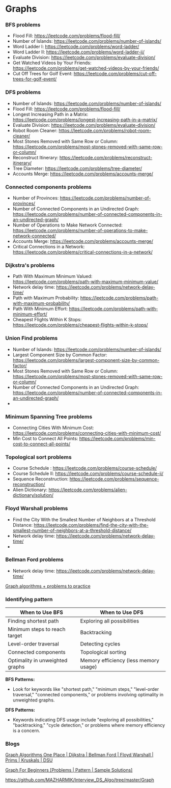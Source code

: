 # Graphs


### BFS problems

* Flood Fill: https://leetcode.com/problems/flood-fill/
* Number of Islands: https://leetcode.com/problems/number-of-islands/
* Word Ladder I: https://leetcode.com/problems/word-ladder/
* Word Ladder II: https://leetcode.com/problems/word-ladder-ii/
* Evaluate Division: https://leetcode.com/problems/evaluate-division/
* Get Watched Videos by Your Friends: https://leetcode.com/problems/get-watched-videos-by-your-friends/
* Cut Off Trees for Golf Event: https://leetcode.com/problems/cut-off-trees-for-golf-event/


### DFS problems

* Number of Islands: https://leetcode.com/problems/number-of-islands/
* Flood Fill: https://leetcode.com/problems/flood-fill/
* Longest Increasing Path in a Matrix: https://leetcode.com/problems/longest-increasing-path-in-a-matrix/
* Evaluate Division: https://leetcode.com/problems/evaluate-division/
* Robot Room Cleaner: https://leetcode.com/problems/robot-room-cleaner/
* Most Stones Removed with Same Row or Column: https://leetcode.com/problems/most-stones-removed-with-same-row-or-column/
* Reconstruct Itinerary: https://leetcode.com/problems/reconstruct-itinerary/
* Tree Diameter: https://leetcode.com/problems/tree-diameter/
* Accounts Merge: https://leetcode.com/problems/accounts-merge/


### Connected components problems

* Number of Provinces: https://leetcode.com/problems/number-of-provinces/
* Number of Connected Components in an Undirected Graph: https://leetcode.com/problems/number-of-connected-components-in-an-undirected-graph/
* Number of Operations to Make Network Connected: https://leetcode.com/problems/number-of-operations-to-make-network-connected/
* Accounts Merge: https://leetcode.com/problems/accounts-merge/
* Critical Connections in a Network: https://leetcode.com/problems/critical-connections-in-a-network/

### Dijkstra's problems

* Path With Maximum Minimum Valued: https://leetcode.com/problems/path-with-maximum-minimum-value/
* Network delay time: https://leetcode.com/problems/network-delay-time/
* Path with Maximum Probability: https://leetcode.com/problems/path-with-maximum-probability/
* Path With Minimum Effort: https://leetcode.com/problems/path-with-minimum-effort/
* Cheapest Flights Within K Stops: https://leetcode.com/problems/cheapest-flights-within-k-stops/

### Union Find problems

* Number of Islands: https://leetcode.com/problems/number-of-islands/
* Largest Component Size by Common Factor: https://leetcode.com/problems/largest-component-size-by-common-factor/
* Most Stones Removed with Same Row or Column: https://leetcode.com/problems/most-stones-removed-with-same-row-or-column/
* Number of Connected Components in an Undirected Graph: https://leetcode.com/problems/number-of-connected-components-in-an-undirected-graph/
* 
### Minimum Spanning Tree problems

* Connecting Cities With Minimum Cost: https://leetcode.com/problems/connecting-cities-with-minimum-cost/
* Min Cost to Connect All Points: https://leetcode.com/problems/min-cost-to-connect-all-points/

### Topological sort problems

* Course Schedule : https://leetcode.com/problems/course-schedule/
* Course Schedule II: https://leetcode.com/problems/course-schedule-ii/
* Sequence Reconstruction: https://leetcode.com/problems/sequence-reconstruction/
* Alien Dictionary: https://leetcode.com/problems/alien-dictionary/solution/

### Floyd Warshall problems

* Find the City With the Smallest Number of Neighbors at a Threshold Distance: https://leetcode.com/problems/find-the-city-with-the-smallest-number-of-neighbors-at-a-threshold-distance/
* Network delay time: https://leetcode.com/problems/network-delay-time/
* 
### Bellman Ford problems

* Network delay time: https://leetcode.com/problems/network-delay-time/

[Graph algorithms + problems to practice](https://leetcode.com/discuss/study-guide/1326900/Graph-algorithms-%2B-problems-to-practice)

### Identifying pattern 

| When to Use BFS              | When to Use DFS                |
|------------------------------|--------------------------------|
| Finding shortest path        | Exploring all possibilities    |
| Minimum steps to reach target| Backtracking                   |
| Level-order traversal        | Detecting cycles               |
| Connected components         | Topological sorting            |
| Optimality in unweighted graphs | Memory efficiency (less memory usage) |


**BFS Patterns:**
   - Look for keywords like "shortest path," "minimum steps," "level-order traversal," "connected components," or problems involving optimality in unweighted graphs.

**DFS Patterns:**
   - Keywords indicating DFS usage include "exploring all possibilities," "backtracking," "cycle detection," or problems where memory efficiency is a concern.


### Blogs

[Graph Algorithms One Place | Dijkstra | Bellman Ford | Floyd Warshall | Prims | Kruskals | DSU
](https://leetcode.com/discuss/study-guide/969327/Graph-Algorithms-One-Place-or-Dijkstra-or-Bellman-Ford-or-Floyd-Warshall-or-Prims-or-Kruskals-or-DSU)

[Graph For Beginners [Problems | Pattern | Sample Solutions]
](https://leetcode.com/discuss/study-guide/655708/Graph-For-Beginners-Problems-or-Pattern-or-Sample-Solutions)

https://github.com/MAZHARMIK/Interview_DS_Algo/tree/master/Graph